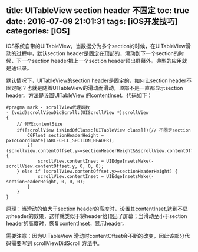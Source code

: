 ﻿title: UITableView section header 不固定
toc: true
date: 2016-07-09 21:01:31
tags: [iOS开发技巧]
categories: [iOS]
---
iOS系统自带的UITableView，当数据分为多个section的时候，在UITableView滑动的过程中，默认section header是固定在顶部的，滑动到下一个section的时候，下一个section header把上一个section header顶出屏幕外。典型的应用就是通讯录。

默认情况下，UITableView的section header是固定的，如何让section header不固定呢？也就是随着UITableView的滑动而滑动，顶部不是一直都显示section header。方法是设置UITableView 的contentInset。代码如下：

    #pragma mark - scrollView代理函数
    - (void)scrollViewDidScroll:(UIScrollView *)scrollView
    {
        // 修改contentSize
        if([scrollView isKindOfClass:[UITableView class]]){// 不固定section
            CGFloat sectionHeaderHeight = pxToCoordinate(TABLECELL_SECTION_HEADER);
            if (scrollView.contentOffset.y<=sectionHeaderHeight&&scrollView.contentOffset.y>=0) {
                scrollView.contentInset = UIEdgeInsetsMake(-scrollView.contentOffset.y, 0, 0, 0);
        } else if (scrollView.contentOffset.y>=sectionHeaderHeight) {
                scrollView.contentInset = UIEdgeInsetsMake(-sectionHeaderHeight, 0, 0, 0);
            }
        }
    }

原理：当滑动的值大于section header的高度时，设置其contentInset,达到不显示header的效果，这样就类似于将header给顶出了屏幕；当滑动至小于section header的高度时，恢复contentInset，显示header。


需要注意：因为UITableView 滑动时contentOffset会不断的改变，因此该部分代码需要写到 scrollViewDidScroll 方法中。